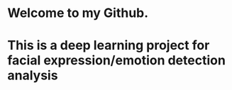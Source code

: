 <h1>Welcome to my Github.<h1>
<p>This is a deep learning project for facial expression/emotion detection analysis <p>